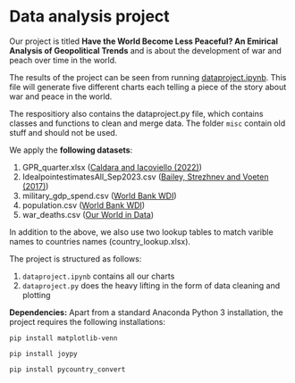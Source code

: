 # Data analysis project

Our project is titled **Have the World Become Less Peaceful? An Emirical Analysis of Geopolitical Trends** and is about the development of war and peach over time in the world.

The results of the project can be seen from running [dataproject.ipynb](dataproject.ipynb). This file will generate five different charts each telling a piece of the story about war and peace in the world.

The respositiory also contains the dataproject.py file, which contains classes and functions to clean and merge data. The folder `misc` contain old stuff and should not be used.

We apply the **following datasets**:

1. GPR_quarter.xlsx ([Caldara and Iacoviello (2022)](https://www.matteoiacoviello.com/gpr.htm))
1. IdealpointestimatesAll_Sep2023.csv ([Bailey, Strezhnev and Voeten (2017)](https://dataverse.harvard.edu/dataset.xhtml?persistentId=doi:10.7910/DVN/LEJUQZ))
1. military_gdp_spend.csv ([World Bank WDI](https://data.worldbank.org/indicator/MS.MIL.XPND.GD.ZS))
1. population.csv ([World Bank WDI](https://data.worldbank.org/indicator/SP.POP.TOTL))
1. war_deaths.csv ([Our World in Data](https://ourworldindata.org/explorers/conflict-data?facet=none&Conflict+type=All+armed+conflicts&Measure=Conflict+deaths&Conflict+sub-type=By+sub-type&Data+source=Uppsala+Conflict+Data+Program&Sub-measure=Regional+data&country=~OWID_WRL))

In addition to the above, we also use two lookup tables to match varible names to countries names (country_lookup.xlsx).

The project is structured as follows:
1. `dataproject.ipynb` contains all our charts
1. `dataproject.py` does the heavy lifting in the form of data cleaning and plotting 


**Dependencies:** Apart from a standard Anaconda Python 3 installation, the project requires the following installations:

``pip install matplotlib-venn``

``pip install joypy``

``pip install pycountry_convert``
